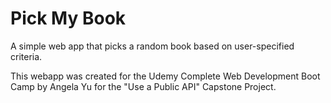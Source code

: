 # Pick My Book

A simple web app that picks a random book based on user-specified criteria.

This webapp was created for the Udemy Complete Web Development Boot Camp by Angela Yu for the "Use a Public API" Capstone Project.
